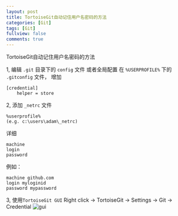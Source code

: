 ```yaml
---
layout: post
title: TortoiseGit自动记住用户名密码的方法
categories: [Git]
tags: [Git]
fullview: false
comments: true
---
```


TortoiseGit自动记住用户名密码的方法

1, 编辑 `.git` 目录下的 `config` 文件 或者全局配置 在 `%USERPROFILE%` 下的 `.gitconfig` 文件， 增加

```
[credential]
    helper = store
```

2, 添加 `_netrc` 文件


```
%userprofile%
(e.g. c:\users\adam\_netrc)
```

详细
```
machine
login
password
```

例如：

```
machine github.com
login myloginid
password mypassword
```



3, 使用`TortoiseGit GUI`
Right click → TortoiseGit → Settings → Git → Credential
![gui](https://i.stack.imgur.com/egH6L.png)
